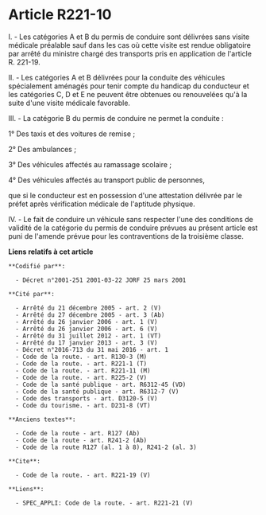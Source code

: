 # Article R221-10

I. - Les catégories A et B du permis de conduire sont délivrées sans visite médicale préalable sauf dans les cas où cette
visite est rendue obligatoire par arrêté du ministre chargé des transports pris en application de l'article R. 221-19.

II. - Les catégories A et B délivrées pour la conduite des véhicules spécialement aménagés pour tenir compte du handicap du
conducteur et les catégories C, D et E ne peuvent être obtenues ou renouvelées qu'à la suite d'une visite médicale favorable.

III. - La catégorie B du permis de conduire ne permet la conduite :

1° Des taxis et des voitures de remise ;

2° Des ambulances ;

3° Des véhicules affectés au ramassage scolaire ;

4° Des véhicules affectés au transport public de personnes, 

que si le conducteur est en possession d'une attestation délivrée par le préfet après vérification médicale de l'aptitude
physique.

IV. - Le fait de conduire un véhicule sans respecter l'une des conditions de validité de la catégorie du permis de conduire
prévues au présent article est puni de l'amende prévue pour les contraventions de la troisième classe.

**Liens relatifs à cet article**

	**Codifié par**:

	  - Décret n°2001-251 2001-03-22 JORF 25 mars 2001

	**Cité par**:

	  - Arrêté du 21 décembre 2005 - art. 2 (V)
	  - Arrêté du 27 décembre 2005 - art. 3 (Ab)
	  - Arrêté du 26 janvier 2006 - art. 1 (V)
	  - Arrêté du 26 janvier 2006 - art. 6 (V)
	  - Arrêté du 31 juillet 2012 - art. 1 (VT)
	  - Arrêté du 17 janvier 2013 - art. 3 (V)
	  - Décret n°2016-713 du 31 mai 2016 - art. 1
	  - Code de la route. - art. R130-3 (M)
	  - Code de la route. - art. R221-1 (T)
	  - Code de la route. - art. R221-11 (M)
	  - Code de la route. - art. R225-2 (V)
	  - Code de la santé publique - art. R6312-45 (VD)
	  - Code de la santé publique - art. R6312-7 (V)
	  - Code des transports - art. D3120-5 (V)
	  - Code du tourisme. - art. D231-8 (VT)

	**Anciens textes**:

	  - Code de la route - art. R127 (Ab)
	  - Code de la route - art. R241-2 (Ab)
	  - Code de la route R127 (al. 1 à 8), R241-2 (al. 3)

	**Cite**:

	  - Code de la route. - art. R221-19 (V)

	**Liens**:

	  - SPEC_APPLI: Code de la route. - art. R221-21 (V)
